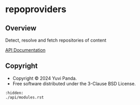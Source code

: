 # repoproviders

## Overview

Detect, resolve and fetch repositories of content

[API Documentation](./api/modules.rst)

## Copyright

- Copyright © 2024 Yuvi Panda.
- Free software distributed under the 3-Clause BSD License.

```{toctree}
:hidden:
./api/modules.rst
```
